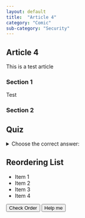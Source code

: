 ```yaml
---
layout: default
title:  "Article 4"
category: "Comic"
sub-category: "Security"
---
```

## Article 4

This is a test article

### Section 1

Test

### Section 2

## Quiz

<details>
  <summary>Choose the correct answer:</summary>
  <select id="quiz-dropdown" onchange="checkAnswer()">
    <option value="">Select an answer</option>
    <option value="correct">Correct Answer</option>
    <option value="wrong1">Wrong Answer 1</option>
    <option value="wrong2">Wrong Answer 2</option>
  </select>
  <p id="feedback"></p>
</details>

<script>
  function checkAnswer() {
    var dropdown = document.getElementById("quiz-dropdown");
    var feedback = document.getElementById("feedback");
    if (dropdown.value === "correct") {
      feedback.textContent = "Correct!";
      feedback.style.color = "green";
    } else {
      feedback.textContent = "Try again.";
      feedback.style.color = "red";
    }
  }
</script>



## Reordering List

<ul id="sortable">
  <li class="ui-state-default" data-order="1">Item 1</li>
  <li class="ui-state-default" data-order="2">Item 2</li>
  <li class="ui-state-default" data-order="3">Item 3</li>
  <li class="ui-state-default" data-order="4">Item 4</li>
</ul>

<button onclick="checkOrder()">Check Order</button>
<button onclick="helpMe()">Help me</button>

<p id="feedback"></p>

<!-- jQuery and jQuery UI -->
<script src="https://code.jquery.com/jquery-3.6.0.min.js"></script>
<script src="https://code.jquery.com/ui/1.12.1/jquery-ui.min.js"></script>
<link rel="stylesheet" href="https://code.jquery.com/ui/1.12.1/themes/base/jquery-ui.css">

<script>
  $(function() {
    $("#sortable").sortable();
    $("#sortable").disableSelection();
  });

  function checkOrder() {
    var items = $("#sortable li");
    var correct = true;
    items.each(function(index) {
      if ($(this).data("order") !== index + 1) {
        correct = false;
      }
    });
    var feedback = document.getElementById("feedback");
    if (correct) {
      feedback.textContent = "Correct order!";
      feedback.style.color = "green";
    } else {
      feedback.textContent = "Incorrect order. Try again.";
      feedback.style.color = "red";
    }
  }

  function helpMe() {
    var items = $("#sortable li").sort(function(a, b) {
      return $(a).data("order") - $(b).data("order");
    });
    $("#sortable").html(items);
    document.getElementById("feedback").textContent = "Here is the correct order.";
    document.getElementById("feedback").style.color = "blue";
  }
</script>
